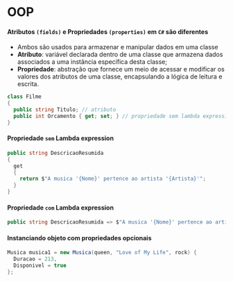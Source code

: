 # OOP

#### Atributos `(fields)` e Propriedades `(properties)` em `C#` são diferentes

- Ambos são usados para armazenar e manipular dados em uma classe
- **Atributo**: variável declarada dentro de uma classe que armazena dados associados a uma instância específica desta classe;
- **Propriedade**: abstração que fornece um meio de acessar e modificar os valores dos atributos de uma classe, encapsulando a lógica de leitura e escrita.

```csharp
class Filme
{
  public string Titulo; // atributo
  public int Orcamento { get; set; } // propriedade sem lambda expression
}
```

#### Propriedade `sem` Lambda expression

```csharp
public string DescricaoResumida
{
  get
  {
    return $"A musica '{Nome}' pertence ao artista '{Artista}'";
  }
}
```

#### Propriedade `com` Lambda expression

```csharp
public string DescricaoResumida => $"A musica '{Nome}' pertence ao artista '{Artista}'";
```

#### Instanciando objeto com propriedades opcionais

```csharp
Musica musica1 = new Musica(queen, "Love of My Life", rock) {
  Duracao = 213,
  Disponivel = true
};
```


